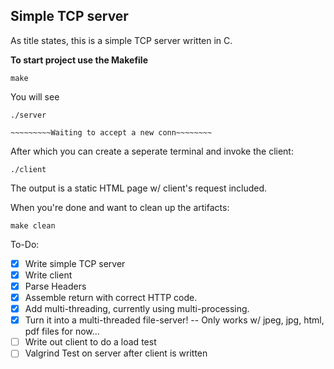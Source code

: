 ## Simple TCP server
As title states, this is a simple TCP server written in C.



**To start project use the Makefile**

```
make
```


You will see
```
./server

~~~~~~~~~Waiting to accept a new conn~~~~~~~~

```
After which you can create a seperate terminal and invoke the client:
```
./client

```
The output is a static HTML page w/ client's request included.

When you're done and want to clean up the artifacts:
```
make clean
```

To-Do:

- [x] Write simple TCP server
- [x] Write client
- [x] Parse Headers
- [x] Assemble return with correct HTTP code.
- [x] Add multi-threading, currently using multi-processing.
- [x] Turn it into a multi-threaded file-server! -- Only works w/ jpeg, jpg, html, pdf files for now...
- [ ] Write out client to do a load test
- [ ] Valgrind Test on server after client is written
